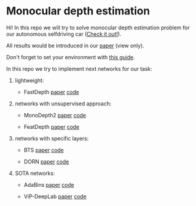 # Monocular depth estimation

Hi! In this repo we will try to solve monocular depth estimation problem for our autonomous selfdriving car ([Check it out!](https://evocargo.com/eng/)).

All results would be introduced in our [paper](https://www.overleaf.com/read/hzvkhgckssjz) (view only).

Don't forget to set your environment with [this guide](HOW_TO_SET_ENV.md).

In this repo we try to implement next networks for our task:

1. lightweight:

    * FastDepth [paper](https://arxiv.org/pdf/1903.03273.pdf) [code](https://github.com/dwofk/fast-depth)

2. networks with unsupervised approach:

    * MonoDepth2 [paper](https://arxiv.org/pdf/1806.01260.pdf) [code](https://github.com/nianticlabs/monodepth2)

    * FeatDepth [paper](https://arxiv.org/pdf/2007.10603v1.pdf) [code](https://github.com/sconlyshootery/FeatDepth)

3. networks with specific layers:

    * BTS [paper](https://arxiv.org/pdf/1907.10326v5.pdf) [code](https://github.com/cogaplex-bts/bts)

    * DORN [paper](https://arxiv.org/pdf/1806.02446.pdf) [code](https://github.com/dontLoveBugs/SupervisedDepthPrediction)

4. SOTA networks:

    * AdaBins [paper](https://arxiv.org/pdf/2011.14141v1.pdf) [code](https://github.com/shariqfarooq123/AdaBins)

    * ViP-DeepLab [paper](https://arxiv.org/pdf/2012.05258.pdf) [code](https://github.com/joe-siyuan-qiao/ViP-DeepLab)
